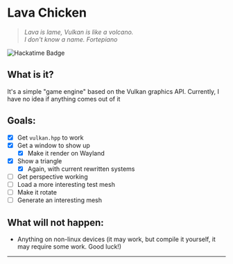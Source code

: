# Lava Chicken
> *Lava is lame, Vulkan is like a volcano.*  
> *I don't know a name. Fortepiano*

![Hackatime Badge](https://hackatime-badge.hackclub.com/U091YATPU74/LavaChicken)

## What is it?

It's a simple "game engine" based on the Vulkan graphics API.
Currently, I have no idea if anything comes out of it

## Goals:
- [x] Get `vulkan.hpp` to work
- [x] Get a window to show up
  - [x] Make it render on Wayland
- [x] Show a triangle
  - [x] Again, with current rewritten systems
- [ ] Get perspective working
- [ ] Load a more interesting test mesh
- [ ] Make it rotate
- [ ] Generate an interesting mesh

## What will not happen:
- Anything on non-linux devices (it may work, but compile it yourself, it may require some work. Good luck!)

---
